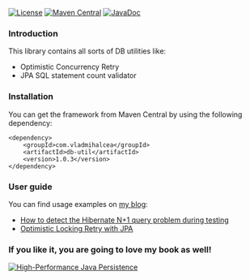 [![License](https://img.shields.io/github/license/vladmihalcea/db-util.svg)](https://raw.githubusercontent.com/vladmihalcea/db-util/master/LICENSE)
[![Maven Central](https://img.shields.io/maven-central/v/com.vladmihalcea/db-util.svg)](http://search.maven.org/#search%7Cga%7C1%7Cg%3A%22com.vladmihalcea%22)
[![JavaDoc](http://javadoc.io/badge/com.vladmihalcea/db-util.svg)](http://www.javadoc.io/doc/com.vladmihalcea/db-util)

### Introduction

This library contains all sorts of DB utilities like:

* Optimistic Concurrency Retry
* JPA SQL statement count validator

### Installation

You can get the framework from Maven Central by using the following dependency:

    <dependency>
        <groupId>com.vladmihalcea</groupId>
        <artifactId>db-util</artifactId>
        <version>1.0.3</version>
    </dependency>

### User guide

You can find usage examples on [my blog](https://vladmihalcea.com):

- [How to detect the Hibernate N+1 query problem during testing](https://vladmihalcea.com/how-to-detect-the-n-plus-one-query-problem-during-testing/)
- [Optimistic Locking Retry with JPA](http://vladmihalcea.com/optimistic-locking-retry-with-jpa/)

### If you like it, you are going to love my book as well! 

<a href="https://vladmihalcea.com/books/high-performance-java-persistence?utm_source=GitHub&utm_medium=banner&utm_campaign=dbutil">
<img src="https://vladmihalcea.files.wordpress.com/2015/11/hpjp_small.jpg" alt="High-Performance Java Persistence">
</a>
